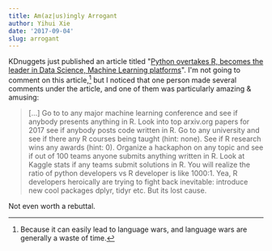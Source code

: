 ```yaml
---
title: Am(az|us)ingly Arrogant
author: Yihui Xie
date: '2017-09-04'
slug: arrogant
---
```


KDnuggets just published an article titled "[Python overtakes R, becomes the leader in Data Science, Machine Learning platforms](http://www.kdnuggets.com/2017/08/python-overtakes-r-leader-analytics-data-science.html)". I'm not going to comment on this article,[^1] but I noticed that one person made several comments under the article, and one of them was particularly amazing & amusing:

> [...] Go to to any major machine learning conference and see if anybody presents anything in R. Look into top arxiv.org papers for 2017 see if anybody posts code written in R. Go to any university and see if there any R courses being taught (hint: none). See if R research wins any awards (hint: 0). Organize a hackaphon on any topic and see if out of 100 teams anyone submits anything written in R. Look at Kaggle stats if any teams submit solutions in R. You will realize the ratio of python developers vs R developer is like 1000:1. Yea, R developers heroically are trying to fight back inevitable: introduce new cool packages dplyr, tidyr etc. But its lost cause.

Not even worth a rebuttal.

[^1]: Because it can easily lead to language wars, and language wars are generally a waste of time.
